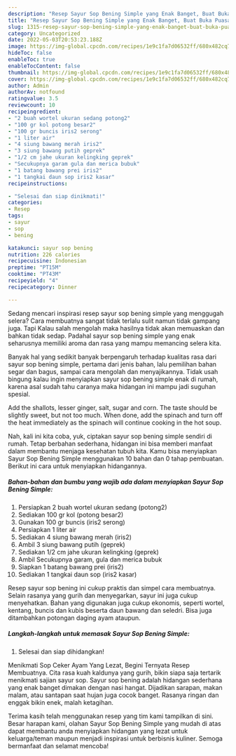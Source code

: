 ```yaml
---
description: "Resep Sayur Sop Bening Simple yang Enak Banget, Buat Buka Puasa Lezat Sekali"
title: "Resep Sayur Sop Bening Simple yang Enak Banget, Buat Buka Puasa Lezat Sekali"
slug: 1315-resep-sayur-sop-bening-simple-yang-enak-banget-buat-buka-puasa-lezat-sekali
category: Uncategorized
date: 2022-05-03T20:53:23.188Z
image: https://img-global.cpcdn.com/recipes/1e9c1fa7d06532ff/680x482cq70/sayur-sop-bening-simple-foto-resep-utama.jpg
hideToc: false
enableToc: true
enableTocContent: false
thumbnail: https://img-global.cpcdn.com/recipes/1e9c1fa7d06532ff/680x482cq70/sayur-sop-bening-simple-foto-resep-utama.jpg
cover: https://img-global.cpcdn.com/recipes/1e9c1fa7d06532ff/680x482cq70/sayur-sop-bening-simple-foto-resep-utama.jpg
author: Admin
authorAv: notfound
ratingvalue: 3.5
reviewcount: 10
recipeingredient:
- "2 buah wortel ukuran sedang potong2"
- "100 gr kol potong besar2"
- "100 gr buncis iris2 serong"
- "1 liter air"
- "4 siung bawang merah iris2"
- "3 siung bawang putih geprek"
- "1/2 cm jahe ukuran kelingking geprek"
- "Secukupnya garam gula dan merica bubuk"
- "1 batang bawang prei iris2"
- "1 tangkai daun sop iris2 kasar"
recipeinstructions:

- "Selesai dan siap dinikmati!"
categories:
- Resep
tags:
- sayur
- sop
- bening

katakunci: sayur sop bening 
nutrition: 226 calories
recipecuisine: Indonesian
preptime: "PT15M"
cooktime: "PT43M"
recipeyield: "4"
recipecategory: Dinner

---
```



Sedang mencari inspirasi resep sayur sop bening simple yang menggugah selera? Cara membuatnya sangat tidak terlalu sulit namun tidak gampang juga. Tapi Kalau salah mengolah maka hasilnya tidak akan memuaskan dan bahkan tidak sedap. Padahal sayur sop bening simple yang enak seharusnya memiliki aroma dan rasa yang mampu memancing selera kita.


Banyak hal yang sedikit banyak berpengaruh terhadap kualitas rasa dari sayur sop bening simple, pertama dari jenis bahan, lalu pemilihan bahan segar dan bagus, sampai cara mengolah dan menyajikannya. Tidak usah bingung kalau ingin menyiapkan sayur sop bening simple enak di rumah, karena asal sudah tahu caranya maka hidangan ini mampu jadi suguhan spesial.

Add the shallots, lesser ginger, salt, sugar and corn. The taste should be slightly sweet, but not too much. When done, add the spinach and turn off the heat immediately as the spinach will continue cooking in the hot soup.


Nah, kali ini kita coba, yuk, ciptakan sayur sop bening simple sendiri di rumah. Tetap berbahan sederhana, hidangan ini bisa memberi manfaat dalam membantu menjaga kesehatan tubuh kita. Kamu bisa menyiapkan Sayur Sop Bening Simple menggunakan 10 bahan dan 0 tahap pembuatan. Berikut ini cara untuk menyiapkan hidangannya.

<!--inarticleads1-->

##### Bahan-bahan dan bumbu yang wajib ada dalam menyiapkan Sayur Sop Bening Simple:

1. Persiapkan 2 buah wortel ukuran sedang (potong2)
1. Sediakan 100 gr kol (potong besar2)
1. Gunakan 100 gr buncis (iris2 serong)
1. Persiapkan 1 liter air
1. Sediakan 4 siung bawang merah (iris2)
1. Ambil 3 siung bawang putih (geprek)
1. Sediakan 1/2 cm jahe ukuran kelingking (geprek)
1. Ambil Secukupnya garam, gula dan merica bubuk
1. Siapkan 1 batang bawang prei (iris2)
1. Sediakan 1 tangkai daun sop (iris2 kasar)


Resep sayur sop bening ini cukup praktis dan simpel cara membuatnya. Selain rasanya yang gurih dan menyegarkan, sayur ini juga cukup menyehatkan. Bahan yang digunakan juga cukup ekonomis, seperti wortel, kentang, buncis dan kubis beserta daun bawang dan seledri. Bisa juga ditambahkan potongan daging ayam ataupun. 

<!--inarticleads2-->

##### Langkah-langkah untuk memasak Sayur Sop Bening Simple:


1. Selesai dan siap dihidangkan!

Menikmati Sop Ceker Ayam Yang Lezat, Begini Ternyata Resep Membuatnya. Cita rasa kuah kaldunya yang gurih, bikin siapa saja tertarik menikmati sajian sayur sop. Sayur sop bening adalah hidangan sederhana yang enak banget dimakan dengan nasi hangat. Dijadikan sarapan, makan malam, atau santapan saat hujan juga cocok banget. Rasanya ringan dan enggak bikin enek, malah ketagihan. 

Terima kasih telah menggunakan resep yang tim kami tampilkan di sini. Besar harapan kami, olahan Sayur Sop Bening Simple yang mudah di atas dapat membantu anda menyiapkan hidangan yang lezat untuk keluarga/teman maupun menjadi inspirasi untuk berbisnis kuliner. Semoga bermanfaat dan selamat mencoba!
